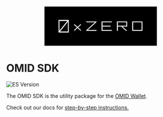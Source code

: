 <p align="center">
  <img src="assets/logo.png" width="300" alt="transgate-js-sdk.js" />
</p>

# OMID SDK

![ES Version](https://img.shields.io/badge/ES-2020-yellow)

The OMID SDK is the utility package for the [OMID Wallet](https://protocol.0xzero.org/omid).

Check out our docs for [step-by-step instructions.](https://docs.0xzero.org/developers/omid-sdk)
